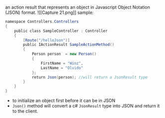 an action result that represents an object in Javascript Object Notation (JSON) format.
![[Capture 21.png]]
sample:
```c#
namespace Controllers.Controllers
{
	public class SampleController : Controller
	{
		[Route("/helloJson")]
		public IActionResult SampleActionMethod()
		{
			Person person  = new Person() 
			{
				FirstName = "Winz",
				LastName = "Olvido"
			};
			return Json(person); //will return a JsonResult type
		}
	}
}
```
-  to initialize an object first before it can be in JSON
- `Json()` method will convert a c# `JsonResult` type into JSON and return it to the client.

